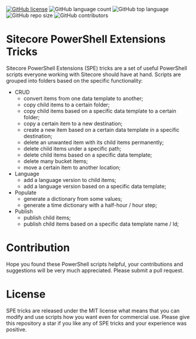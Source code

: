 [![GitHub license](https://img.shields.io/github/license/kate-orlova/spe-tricks.svg)](https://github.com/kate-orlova/spe-tricks/blob/master/LICENSE)
![GitHub language count](https://img.shields.io/github/languages/count/kate-orlova/spe-tricks.svg?style=flat)
![GitHub top language](https://img.shields.io/github/languages/top/kate-orlova/spe-tricks.svg?style=flat)
![GitHub repo size](https://img.shields.io/github/repo-size/kate-orlova/spe-tricks.svg?style=flat)
![GitHub contributors](https://img.shields.io/github/contributors/kate-orlova/spe-tricks)

#  Sitecore PowerShell Extensions Tricks
 Sitecore PowerShell Extensions (SPE) tricks are a set of useful PowerShell scripts everyone working with Sitecore should have at hand.
 Scripts are grouped into folders based on the specific functionality:
 * CRUD
    * convert items from one data template to another;
    * copy child items to a certain folder;
    * copy child items based on a specific data template to a certain folder;
    * copy a certain item to a new destination;
    * create a new item based on a certain data template in a specific destination;
    * delete an unwanted item with its child items permanently;
    * delete child items under a specific path;
    * delete child items based on a specific data template;
    * delete many bucket items;
    * move a certain item to another location;
  * Language
    * add a language version to child items;
    * add a language version based on a specific data template;
  * Populate
    * generate a dictionary from some values;
    * generate a time dictionary with a half-hour / hour step;
  * Publish
    * publish child items;
    * publish child items based on a specific data template name / Id;

 
# Contribution
Hope you found these PowerShell scripts helpful, your contributions and suggestions will be very much appreciated. Please submit a pull request.

# License
SPE tricks are released under the MIT license what means that you can modify and use scripts how you want even for commercial use. Please give this repository a star if you like any of SPE tricks and your experience was positive.
